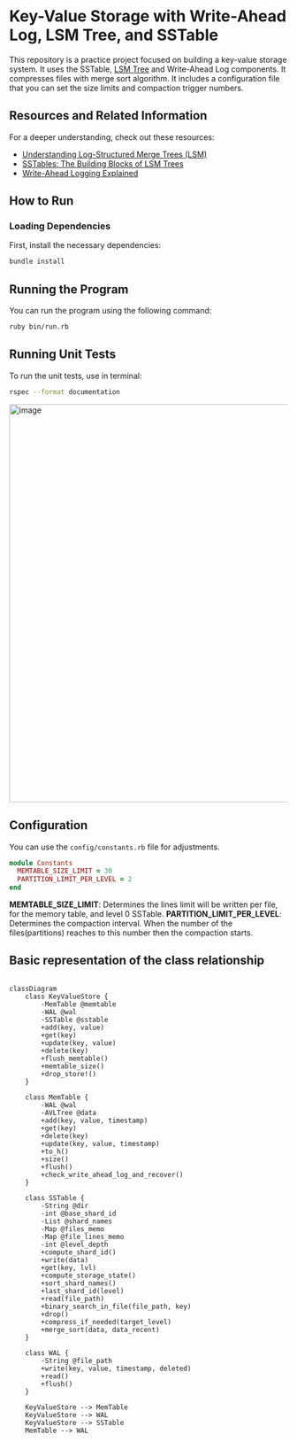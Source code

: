 # Key-Value Storage with Write-Ahead Log, LSM Tree, and SSTable

This repository is a practice project focused on building a key-value storage system.
It uses the SSTable, [LSM Tree](https://github.com/nahi/avl_tree) and Write-Ahead Log components. 
It compresses files with merge sort algorithm. It includes a configuration file that you can set the size limits and compaction trigger numbers.

## Resources and Related Information

For a deeper understanding, check out these resources:
- [Understanding Log-Structured Merge Trees (LSM)](https://www.youtube.com/watch?v=ciGAVER_erw)
- [SSTables: The Building Blocks of LSM Trees](https://www.youtube.com/watch?v=6yJEwqseMY4)
- [Write-Ahead Logging Explained](https://www.youtube.com/watch?v=W_v05d_2RTo)

## How to Run

### Loading Dependencies

First, install the necessary dependencies:

```bash
bundle install
```

## Running the Program
You can run the program using the following command:

```bash
ruby bin/run.rb
```

## Running Unit Tests
To run the unit tests, use in terminal:

```bash
rspec --format documentation
```

<img width="719" alt="image" src="https://github.com/user-attachments/assets/aa8a3cac-3535-4131-8735-7cd6e675a541">

## Configuration

You can use the `config/constants.rb` file for adjustments.

```ruby
module Constants
  MEMTABLE_SIZE_LIMIT = 30
  PARTITION_LIMIT_PER_LEVEL = 2
end
```

**MEMTABLE_SIZE_LIMIT**: Determines the lines limit will be written per file, for the memory table, and level 0 SSTable.
**PARTITION_LIMIT_PER_LEVEL**: Determines the compaction interval. When the number of the files(partitions) reaches to this number then the compaction starts.


## Basic representation of the class relationship

```mermaid

classDiagram
    class KeyValueStore {
        -MemTable @memtable
        -WAL @wal
        -SSTable @sstable
        +add(key, value)
        +get(key)
        +update(key, value)
        +delete(key)
        +flush_memtable()
        +memtable_size()
        +drop_store!()
    }

    class MemTable {
        -WAL @wal
        -AVLTree @data
        +add(key, value, timestamp)
        +get(key)
        +delete(key)
        +update(key, value, timestamp)
        +to_h()
        +size()
        +flush()
        +check_write_ahead_log_and_recover()
    }

    class SSTable {
        -String @dir
        -int @base_shard_id
        -List @shard_names
        -Map @files_memo
        -Map @file_lines_memo
        -int @level_depth
        +compute_shard_id()
        +write(data)
        +get(key, lvl)
        +compute_storage_state()
        +sort_shard_names()
        +last_shard_id(level)
        +read(file_path)
        +binary_search_in_file(file_path, key)
        +drop()
        +compress_if_needed(target_level)
        +merge_sort(data, data_recent)
    }

    class WAL {
        -String @file_path
        +write(key, value, timestamp, deleted)
        +read()
        +flush()
    }

    KeyValueStore --> MemTable
    KeyValueStore --> WAL
    KeyValueStore --> SSTable
    MemTable --> WAL
```
